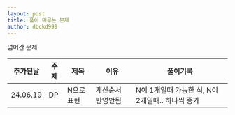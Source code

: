 ```yaml
---
layout: post
title: 풀이 미루는 문제
author: dbckd999
---
```


넘어간 문제

|추가된날|주제|제목|이유|풀이기록|
|-------|----|----|---|-------|
|24.06.19|DP|N으로 표현|계산순서 반영안됨|N이 1개일때 가능한 식, N이 2개일때.. 하나씩 증가